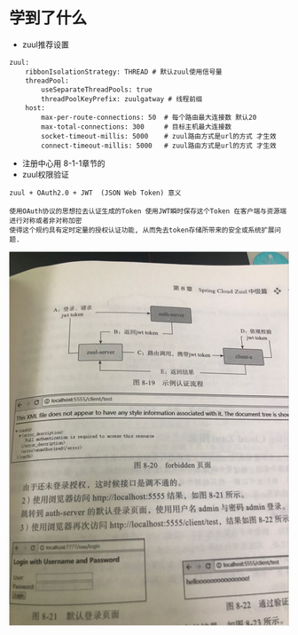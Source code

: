 # 学到了什么
- zuul推荐设置
``` 
zuul:
    ribbonIsolationStrategy: THREAD # 默认zuul使用信号量
    threadPool:
        useSeparateThreadPools: true 
        threadPoolKeyPrefix: zuulgatway # 线程前缀
    host:
        max-per-route-connections: 50  # 每个路由最大连接数 默认20
        max-total-connections: 300     # 目标主机最大连接数
        socket-timeout-millis: 5000    # zuul路由方式是url的方式 才生效
        connect-timeout-millis: 5000   # zuul路由方式是url的方式 才生效
```

- 注册中心用 8-1-1章节的
- zuul权限验证 
``` 
zuul + OAuth2.0 + JWT  (JSON Web Token) 意义

使用OAuth协议的思想拉去认证生成的Token 使用JWT瞬时保存这个Token 在客户端与资源端进行对称或者非对称加密
使得这个规约具有定时定量的授权认证功能, 从而免去token存储所带来的安全或系统扩展问题.
``` 
![image](https://github.com/keepclimbs/springcloud-notes/blob/master/img/821-1.png)
